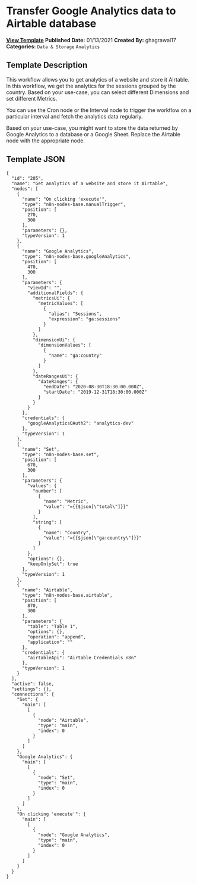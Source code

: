 # Transfer Google Analytics data to Airtable database

**[View Template](https://n8n.io/workflows/892-/)**  **Published Date:** 01/13/2021  **Created By:** ghagrawal17  **Categories:** `Data & Storage` `Analytics`  

## Template Description

This workflow allows you to get analytics of a website and store it Airtable. In this workflow, we get the analytics for the sessions grouped by the country. Based on your use-case, you can select different Dimensions and set different Metrics.



You can use the Cron node or the Interval node to trigger the workflow on a particular interval and fetch the analytics data regularly.

Based on your use-case, you might want to store the data returned by Google Analytics to a database or a Google Sheet. Replace the Airtable node with the appropriate node.

## Template JSON

```
{
  "id": "205",
  "name": "Get analytics of a website and store it Airtable",
  "nodes": [
    {
      "name": "On clicking 'execute'",
      "type": "n8n-nodes-base.manualTrigger",
      "position": [
        270,
        300
      ],
      "parameters": {},
      "typeVersion": 1
    },
    {
      "name": "Google Analytics",
      "type": "n8n-nodes-base.googleAnalytics",
      "position": [
        470,
        300
      ],
      "parameters": {
        "viewId": "",
        "additionalFields": {
          "metricsUi": {
            "metricValues": [
              {
                "alias": "Sessions",
                "expression": "ga:sessions"
              }
            ]
          },
          "dimensionUi": {
            "dimensionValues": [
              {
                "name": "ga:country"
              }
            ]
          },
          "dateRangesUi": {
            "dateRanges": {
              "endDate": "2020-08-30T18:30:00.000Z",
              "startDate": "2019-12-31T18:30:00.000Z"
            }
          }
        }
      },
      "credentials": {
        "googleAnalyticsOAuth2": "analytics-dev"
      },
      "typeVersion": 1
    },
    {
      "name": "Set",
      "type": "n8n-nodes-base.set",
      "position": [
        670,
        300
      ],
      "parameters": {
        "values": {
          "number": [
            {
              "name": "Metric",
              "value": "={{$json[\"total\"]}}"
            }
          ],
          "string": [
            {
              "name": "Country",
              "value": "={{$json[\"ga:country\"]}}"
            }
          ]
        },
        "options": {},
        "keepOnlySet": true
      },
      "typeVersion": 1
    },
    {
      "name": "Airtable",
      "type": "n8n-nodes-base.airtable",
      "position": [
        870,
        300
      ],
      "parameters": {
        "table": "Table 1",
        "options": {},
        "operation": "append",
        "application": ""
      },
      "credentials": {
        "airtableApi": "Airtable Credentials n8n"
      },
      "typeVersion": 1
    }
  ],
  "active": false,
  "settings": {},
  "connections": {
    "Set": {
      "main": [
        [
          {
            "node": "Airtable",
            "type": "main",
            "index": 0
          }
        ]
      ]
    },
    "Google Analytics": {
      "main": [
        [
          {
            "node": "Set",
            "type": "main",
            "index": 0
          }
        ]
      ]
    },
    "On clicking 'execute'": {
      "main": [
        [
          {
            "node": "Google Analytics",
            "type": "main",
            "index": 0
          }
        ]
      ]
    }
  }
}
```
